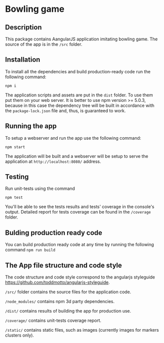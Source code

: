 # Bowling game

## Description
This package contains AangularJS application imitating bowling game.
The source of the app is in the `/src` folder.

## Installation
To install all the dependencies and build production-ready code run the following command:
```
npm i
```
The application scripts and assets are put in the `dist` folder. To use them put them on your web server.
It is better to use npm version >= 5.0.3, because in this case the dependency tree will be built in accordance with the `package-lock.json` file and, thus, is guaranteed to work.

## Running the app
To setup a webserver and run the app use the following command:
```shell
npm start
```
The application will be built and a webserver will be setup to serve the application at `http://localhost:8080/` address.

## Testing
Run unit-tests using the command
```shell
npm test
```
You'll be able to see the tests results and tests' coverage in the console's output.
Detailed report for tests coverage can be found in the `/coverage` folder.

## Bulding production ready code
You can build production ready code at any time by running the following command
`npm run build`

## The App file structure and code style
The code structure and code style correspond to the angularjs styleguide https://github.com/toddmotto/angularjs-styleguide.

`/src/` folder contains the source files for the application code.

`/node_modules/` contains npm 3d party dependencies.

`/dist/` contains results of building the app for production use.

`/coverage/` contains unit-tests coverage report.

`/static/` contains static files, such as images (currently images for markers clusters only).
